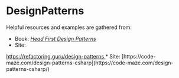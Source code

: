 # DesignPatterns
Helpful resources and examples are gathered from:
* Book: [_Head First Design Patterns_](https://github.com/BaiGanio/DesignPatterns/wiki/HFDP)
* Site:
<a href="https://refactoring.guru/design-patterns" target="_blank">
    https://refactoring.guru/design-patterns
</a>
* Site: [https://code-maze.com/design-patterns-csharp](https://code-maze.com/design-patterns-csharp/)
